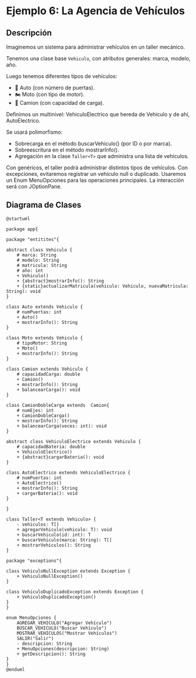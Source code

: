 # Ejemplo 6: La Agencia de Vehículos

## Descripción

Imaginemos un sistema para administrar vehículos en un taller mecánico.

Tenemos una clase base  `Vehiculo`, con atributos generales: marca, modelo, año.

Luego tenemos diferentes tipos de vehículos:

* 🚗 Auto (con número de puertas).
* 🏍 Moto (con tipo de motor).
* 🚚 Camion (con capacidad de carga).

Definimos un multinivel: VehiculoElectrico que hereda de Vehiculo y de ahí, AutoElectrico.

Se usará polimorfismo:

* Sobrecarga en el método buscarVehiculo() (por ID o por marca).
* Sobreescritura en el método mostrarInfo().
* Agregación en la clase `Taller<T>` que administra una lista de vehículos.

Con genéricos, el taller podrá administrar distintos tipos de vehículos. Con excepciones, evitaremos registrar un
vehículo null o duplicado. Usaremos un Enum MenuOpciones para las operaciones principales. La interacción será con
JOptionPane.

## Diagrama de Clases

```plantuml
@startuml   

package app{

package "entitites"{

abstract class Vehiculo {
    # marca: String
    # modelo: String
    # matricula: String
    # año: int
    + Vehiculo()
    + {abstract}mostrarInfo(): String
    + {static}actualizarMatricula(vehiculo: Vehiculo, nuevaMatricula: String): void
}

class Auto extends Vehiculo {
    # numPuertas: int
    + Auto()
    + mostrarInfo(): String
}

class Moto extends Vehiculo {
    # tipoMotor: String
    + Moto()
    + mostrarInfo(): String
}

class Camion extends Vehiculo {
    # capacidadCarga: double
    + Camion()
    + mostrarInfo(): String
    + balancearCarga(): void
}

class CamionDobleCarga extends  Camion{
    # numEjes: int
    + CamionDobleCarga()
    + mostrarInfo(): String
    + balancearCarga(veces: int): void
}

abstract class VehiculoElectrico extends Vehiculo {
    # capacidadBateria: double
    + VehiculoElectrico()
    + {abstract}cargarBateria(): void
}   

class AutoElectrico extends VehiculoElectrico {
    # numPuertas: int
    + AutoElectrico()
    + mostrarInfo(): String
    + cargarBateria(): void
}

}

class Taller<T extends Vehiculo> {
    - vehiculos: T[]
    + agregarVehiculo(vehiculo: T): void
    + buscarVehiculo(id: int): T
    + buscarVehiculo(marca: String): T[]
    + mostrarVehiculos(): String
}

package "exceptions"{

class VehiculoNullException extends Exception {
    + VehiculoNullException()
}

class VehiculoDuplicadoException extends Exception {
    + VehiculoDuplicadoException()
}
}

enum MenuOpciones {
    AGREGAR_VEHICULO("Agregar Vehículo")
    BUSCAR_VEHICULO("Buscar Vehículo")
    MOSTRAR_VEHICULOS("Mostrar Vehículos")
    SALIR("Salir")
    - descripcion: String
    + MenuOpciones(descripcion: String)
    + getDescripcion(): String
}
}
@enduml
```